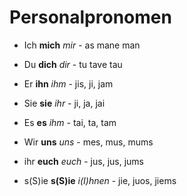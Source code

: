 # Personalpronomen

-  Ich **mich** *mir* - as mane man
-  Du **dich** *dir* - tu tave tau
-  Er **ihn** *ihm* - jis, ji, jam
-  Sie **sie** *ihr* - ji, ja, jai
-  Es **es** *ihm* - tai, ta, tam

-  Wir **uns** *uns* - mes, mus, mums
-  ihr **euch** *euch* - jus, jus, jums
-  s(S)ie **s(S)ie** *i(I)hnen* - jie, juos, jiems
